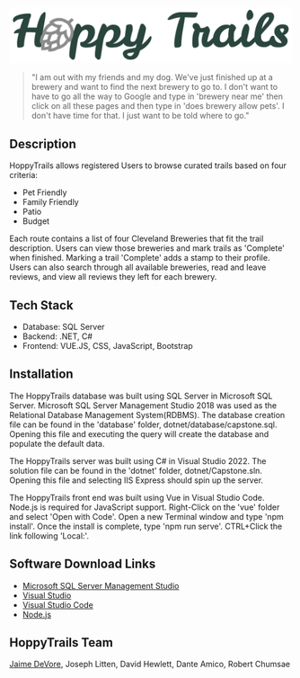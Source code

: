 ![HoppyTrails Logo](MainLogoGrayHop.png)

>"I am out with my friends and my dog. We've just finished up at a brewery and want to find the next brewery to go to. I don't want to have to go all the way to Google and type in 'brewery near me' then click on all these pages and then type in 'does brewery allow pets'. I don't have time for that. I just want to be told where to go."

## Description
HoppyTrails allows registered Users to browse curated trails based on four criteria: 
  * Pet Friendly
  * Family Friendly
  * Patio
  * Budget

Each route contains a list of four Cleveland Breweries that fit the trail description. Users can view those breweries and mark trails as 'Complete' when finished. Marking a trail 'Complete' adds a stamp to their profile. Users can also search through all available breweries, read and leave reviews, and view all reviews they left for each brewery.

## Tech Stack
  * Database: SQL Server
  * Backend: .NET, C#
  * Frontend: VUE.JS, CSS, JavaScript, Bootstrap

## Installation
The HoppyTrails database was built using SQL Server in Microsoft SQL Server. Microsoft SQL Server Management Studio 2018 was used as the Relational Database Management System(RDBMS). The database creation file can be found in the 'database' folder, dotnet/database/capstone.sql. Opening this file and executing the query will create the database and populate the default data.

The HoppyTrails server was built using C# in Visual Studio 2022. The solution file can be found in the 'dotnet' folder, dotnet/Capstone.sln. Opening this file and selecting IIS Express should spin up the server.

The HoppyTrails front end was built using Vue in Visual Studio Code. Node.js is required for JavaScript support. Right-Click on the 'vue' folder and select 'Open with Code'. Open a new Terminal window and type 'npm install'. Once the install is complete, type 'npm run serve'. CTRL+Click the link following 'Local:'.

## Software Download Links
  * [Microsoft SQL Server Management Studio]
  * [Visual Studio]
  * [Visual Studio Code]
  * [Node.js]

## HoppyTrails Team
[Jaime DeVore], Joseph Litten, David Hewlett, Dante Amico, Robert Chumsae

[Microsoft SQL Server Management Studio]: https://docs.microsoft.com/en-us/sql/ssms/download-sql-server-management-studio-ssms?view=sql-server-ver16
[Visual Studio]: https://visualstudio.microsoft.com/downloads/
[Visual Studio Code]: https://code.visualstudio.com/download
[Node.js]: https://nodejs.org/en/
[Jaime DeVore]: https://www.linkedin.com/in/jaime-devore/
